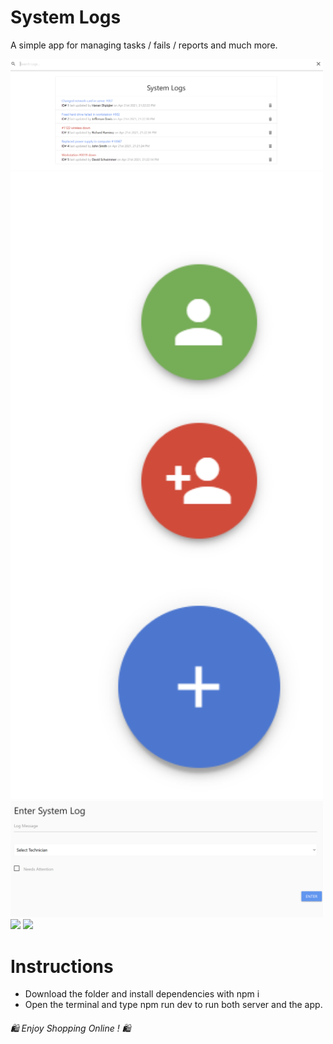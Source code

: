 # System Logs
A simple app for managing tasks / fails / reports and much more.

<img src="images/1.png" width=500>
<img src="images/2.png" width=500>
<img src="images/3.png" width=500>
<img src="images/4.png" width=500>
<img src="images/5.png" width=500>

# Instructions
- Download the folder and install dependencies with npm i
- Open the terminal and type npm run dev to run both server and the app.

 ###### 🛍️ Enjoy Shopping Online ! 🛍️ ######
